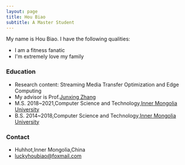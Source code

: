 ```yaml
---
layout: page
title: Hou Biao
subtitle: A Master Student
---
```


My name is Hou Biao. I have the following qualities:

- I am a fitness fanatic
- I'm extremely love my family

### Education

- Research content: Streaming Media Transfer Optimization and Edge Computing
- My advisor is Prof.[Junxing Zhang](https://ccs.imu.edu.cn/info/1152/2828.htm)
- M.S. 2018~2021,Computer Science and Technology,[Inner Mongolia University](https://www.imu.edu.cn/)
- B.S. 2014~2018,Computer Science and Technology,[Inner Mongolia University](https://www.imu.edu.cn/)

### Contact

- Huhhot,Inner Mongolia,China
- [luckyhoubiao@foxmail.com](mailto:luckyhoubiao@foxmail.com)
